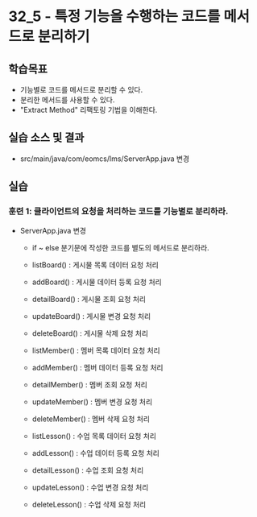# 32_5 - 특정 기능을 수행하는 코드를 메서드로 분리하기

## 학습목표

- 기능별로 코드를 메서드로 분리할 수 있다.
- 분리한 메서드를 사용할 수 있다.
- "Extract Method" 리팩토링 기법을 이해한다.

## 실습 소스 및 결과

- src/main/java/com/eomcs/lms/ServerApp.java 변경

## 실습  

### 훈련 1: 클라이언트의 요청을 처리하는 코드를 기능별로 분리하라.

- ServerApp.java 변경
  - if ~ else 분기문에 작성한 코드를 별도의 메서드로 분리하라.
  - listBoard() : 게시물 목록 데이터 요청 처리
  - addBoard() : 게시물 데이터 등록 요청 처리
  - detailBoard() : 게시물 조회 요청 처리
  - updateBoard() : 게시물 변경 요청 처리
  - deleteBoard() : 게시물 삭제 요청 처리
  
  - listMember() : 멤버 목록 데이터 요청 처리
  - addMember() : 멤버 데이터 등록 요청 처리
  - detailMember() : 멤버 조회 요청 처리
  - updateMember() : 멤버 변경 요청 처리
  - deleteMember() : 멤버 삭제 요청 처리
  
  - listLesson() : 수업 목록 데이터 요청 처리
  - addLesson() : 수업 데이터 등록 요청 처리
  - detailLesson() : 수업 조회 요청 처리
  - updateLesson() : 수업 변경 요청 처리
  - deleteLesson() : 수업 삭제 요청 처리
  
